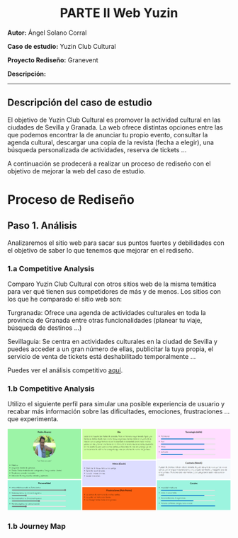 <h1 align="center">PARTE II Web Yuzin</h1>

<p align="justify"><strong>Autor:</strong> Ángel Solano Corral</p>
<p align="justify"><strong>Caso de estudio:</strong> Yuzin Club Cultural</p>
<p align="justify"><strong>Proyecto Rediseño:</strong> Granevent</p>
<p align="justify"><strong>Descripción:</strong> </p>

---

<h2 align="justify">Descripción del caso de estudio</h2>
El objetivo de Yuzin Club Cultural es promover la actividad cultural en las ciudades de Sevilla y Granada. La web ofrece distintas opciones entre las que podemos encontrar la de anunciar tu propio evento, consultar la agenda cultural, descargar una copia de la revista (fecha a elegir), una búsqueda personalizada de actividades, reserva de tickets ...

A continuación se prodecerá a realizar un proceso de rediseño con el objetivo de mejorar la web del caso de estudio. 

# Proceso de Rediseño 

## Paso 1. Análisis

Analizaremos el sitio web para sacar sus puntos fuertes y debilidades con el objetivo de saber lo que tenemos que mejorar en el rediseño.

### 1.a Competitive Analysis

Comparo Yuzin Club Cultural con otros sitios web de la misma temática para ver qué tienen sus competidores de más y de menos. Los sitios con los que he comparado el sitio web son:

Turgranada: Ofrece una agenda de actividades culturales en toda la provincia de Granada entre otras funcionalidades (planear tu viaje, búsqueda de destinos ...)

Sevillaguia: Se centra en actividades culturales en la ciudad de Sevilla y puedes acceder a un gran número de ellas, publicitar la tuya propia, el servicio de venta de tickets está deshabilitado temporalmente ...

Puedes ver el análisis competitivo <a href="https://github.com/angelsc21/DIU_Trabajo_Final/blob/main/CompetitiveAnalisis.pdf">aquí</a>.

### 1.b Competitive Analysis

Utilizo el siguiente perfil para simular una posible experiencia de usuario y recabar más información sobre las dificultades, emociones, frustraciones ... que experimenta.

![persona](persona.png)

### 1.b Journey Map


